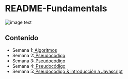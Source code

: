 # README-Fundamentals

![image text](https://uploads-ssl.webflow.com/5eb2f56932c3562feab232e3/5f73550d00249e7e96c9f3de_Logo.png 'corecodeio')

## Contenido

* Semana 1:[ Algoritmos](https://github.com/CharlesEDG/README-Fundamentals/blob/main/src/Semana1.md)  
* Semana 2:[ Pseudocódigo](https://github.com/CharlesEDG/README-Fundamentals/blob/main/src/Semana2.md)  
* Semana 3:[ Pseudocódigo](https://github.com/CharlesEDG/README-Fundamentals/blob/main/src/Semana3.md)
* Semana 4:[ Pseudocódigo](https://github.com/CharlesEDG/README-Fundamentals/blob/main/src/Semana4.md)
* Semana 5:[ Pseudocódigo & introducción a Javascript](https://github.com/CharlesEDG/README-Fundamentals/blob/main/src/Semana5.md)
